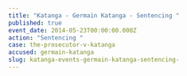 ```yaml
---
title: "Katanga - Germain Katanga - Sentencing "
published: true
event_date: 2014-05-23T00:00:00.000Z
action: "Sentencing "
case: the-prosecutor-v-katanga
accused: germain-katanga
slug: katanga-events-germain-katanga-sentencing-
---
```

